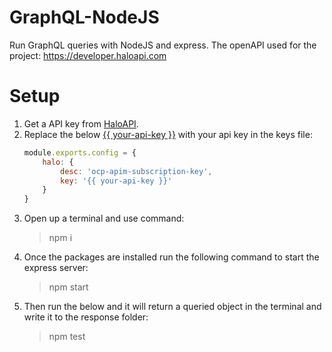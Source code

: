 # GraphQL-NodeJS
Run GraphQL queries with NodeJS and express. The openAPI used for the project: https://developer.haloapi.com

# Setup
1. Get a API key from [HaloAPI](https://developer.haloapi.com).
2. Replace the below [{{ your-api-key }}](api/keys.js) with your api key in the keys file:
    ```js 
    module.exports.config = {
        halo: {
            desc: 'ocp-apim-subscription-key',
            key: '{{ your-api-key }}'
        }
    }
    ```
3. Open up a terminal and use command:
    > npm i
4. Once the packages are installed run the following command to start the express server:
    > npm start
5. Then run the below and it will return a queried object in the terminal and write it to the response folder:
    > npm test 